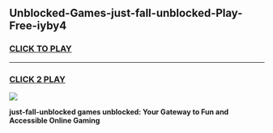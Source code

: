 
## Unblocked-Games-just-fall-unblocked-Play-Free-iyby4
<h3>
<a href="https://premium76.site?title=just-fall-unblocked&ref=10A">CLICK TO PLAY</a></h3>
<hr>

<h3>
<a href="https://premium76.site?title=just-fall-unblocked&ref=10A">CLICK 2 PLAY</a>
  
</h3>

<a href="https://premium76.site?title=just-fall-unblocked&ref=10A"><img src="https://clearcache.store/games.png"></a>


**just-fall-unblocked games unblocked: Your Gateway to Fun and Accessible Online Gaming**
